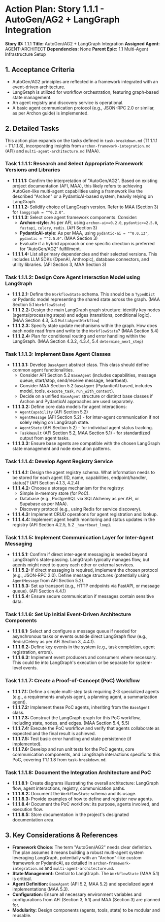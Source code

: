# Action Plan: Story 1.1.1 - AutoGen/AG2 + LangGraph Integration

**Story ID:** 1.1.1
**Title:** AutoGen/AG2 + LangGraph Integration
**Assigned Agent:** AGENT-ARCHITECT
**Dependencies:** None
**Parent Epic:** 1.1 Multi-Agent Infrastructure Setup

## 1. Acceptance Criteria

- AutoGen/AG2 principles are reflected in a framework integrated with an event-driven architecture.
- LangGraph is utilized for workflow orchestration, featuring graph-based state management.
- An agent registry and discovery service is operational.
- A basic agent communication protocol (e.g., JSON-RPC 2.0 or similar, as per Archon guide) is implemented.

## 2. Detailed Tasks

This action plan expands on the tasks defined in `task-breakdown.md` (T1.1.1.1 - T1.1.1.8), incorporating insights from `archon-framework-integration.md` (AFI) and `multi-agent-architecture.md` (MAA).

### Task 1.1.1.1: Research and Select Appropriate Framework Versions and Libraries
   - **1.1.1.1.1:** Confirm the interpretation of "AutoGen/AG2". Based on existing project documentation (AFI, MAA), this likely refers to achieving AutoGen-like multi-agent capabilities using a framework like the described "Archon" or a PydanticAI-based system, heavily relying on LangGraph.
   - **1.1.1.1.2:** Solidify choice of LangGraph version. Refer to MAA (Section 3) for `langgraph = "^0.2.0"`.
   - **1.1.1.1.3:** Select core agent framework components. Consider:
      - **Archon-style:** As per AFI, using `archon-ai>=0.2.0`, `pydantic>=2.5.0`, `fastapi`, `celery`, `redis`. (AFI Section 3)
      - **PydanticAI-style:** As per MAA, using `pydantic-ai = "^0.0.13"`, `pydantic = "^2.5.0"`. (MAA Section 3)
      - Evaluate if a hybrid approach or one specific direction is preferred for "AutoGen/AG2" fulfillment.
   - **1.1.1.1.4:** List all primary dependencies and their selected versions. This includes LLM SDKs (OpenAI, Anthropic), database connectors, and utility libraries. (AFI Section 3, MAA Section 3)

### Task 1.1.1.2: Design Core Agent Interaction Model using LangGraph
   - **1.1.1.2.1:** Define the `WorkflowState` schema. This should be a `TypedDict` or Pydantic model representing the shared state across the graph. (MAA Section 5.1 `WorkflowState`)
   - **1.1.1.2.2:** Design the main LangGraph graph structure: identify key nodes (agents/processing steps) and edges (transitions, conditional logic). (MAA Section 4.3, 5.4 `MultiAgentWorkflow`)
   - **1.1.1.2.3:** Specify state update mechanisms within the graph. How does each node read from and write to the `WorkflowState`? (MAA Section 5.4)
   - **1.1.1.2.4:** Plan for conditional routing and error handling within the LangGraph. (MAA Section 4.3.2, 4.3.4, 5.4 `determine_next_step`)

### Task 1.1.1.3: Implement Base Agent Classes
   - **1.1.1.3.1:** Develop `BaseAgent` abstract class. This class should define common agent functionalities.
      - Consider AFI Section 5.2 `BaseAgent` (includes capabilities, message queue, start/stop, send/receive message, heartbeat).
      - Consider MAA Section 5.2 `BaseAgent` (PydanticAI based, includes model, tools, `execute_task`, `run_with_context`).
      - Decide on a unified `BaseAgent` structure or distinct base classes if Archon and PydanticAI approaches are used separately.
   - **1.1.1.3.2:** Define core data models for agent interactions:
      - `AgentCapability` (AFI Section 5.2)
      - `AgentMessage` (AFI Section 5.2) - for inter-agent communication if not solely relying on LangGraph state.
      - `AgentState` (AFI Section 5.2) - for individual agent status tracking.
      - `TaskResult` (AFI Section 5.2, MAA Section 5.1) - for standardized output from agent tasks.
   - **1.1.1.3.3:** Ensure base agents are compatible with the chosen LangGraph state management and node execution patterns.

### Task 1.1.1.4: Develop Agent Registry Service
   - **1.1.1.4.1:** Design the agent registry schema. What information needs to be stored for each agent (ID, name, capabilities, endpoint/handler, status)? (AFI Section 4.1.3, 4.2.4)
   - **1.1.1.4.2:** Choose a storage mechanism for the registry:
      - Simple in-memory store (for PoC).
      - Database (e.g., PostgreSQL via SQLAlchemy as per AFI, or Supabase as per MAA).
      - Discovery protocol (e.g., using Redis for service discovery).
   - **1.1.1.4.3:** Implement CRUD operations for agent registration and lookup.
   - **1.1.1.4.4:** Implement agent health monitoring and status updates in the registry (AFI Section 4.2.5, 5.2 `_heartbeat_loop`).

### Task 1.1.1.5: Implement Communication Layer for Inter-Agent Messaging
   - **1.1.1.5.1:** Confirm if direct inter-agent messaging is needed beyond LangGraph's state-passing. LangGraph typically manages flow, but agents might need to query each other or external services.
   - **1.1.1.5.2:** If direct messaging is required, implement the chosen protocol (e.g., JSON-RPC 2.0). Define message structures (potentially using `AgentMessage` from AFI Section 5.2).
   - **1.1.1.5.3:** Set up transport (e.g., HTTP endpoints via FastAPI, or message queue). (AFI Section 4.4.1)
   - **1.1.1.5.4:** Ensure secure communication if messages contain sensitive data.

### Task 1.1.1.6: Set Up Initial Event-Driven Architecture Components
   - **1.1.1.6.1:** Select and configure a message queue if needed for asynchronous tasks or events outside direct LangGraph flow (e.g., Redis/Celery as per AFI Section 3, 4.4.1).
   - **1.1.1.6.2:** Define key events in the system (e.g., task completion, agent registration, errors).
   - **1.1.1.6.3:** Implement event producers and consumers where necessary. This could tie into LangGraph's execution or be separate for system-level events.

### Task 1.1.1.7: Create a Proof-of-Concept (PoC) Workflow
   - **1.1.1.7.1:** Define a simple multi-step task requiring 2-3 specialized agents (e.g., a requirements analysis agent, a planning agent, a summarization agent).
   - **1.1.1.7.2:** Implement these PoC agents, inheriting from the `BaseAgent` class.
   - **1.1.1.7.3:** Construct the LangGraph graph for this PoC workflow, including state, nodes, and edges. (MAA Section 5.4, 5.5)
   - **1.1.1.7.4:** Execute the PoC workflow and verify that agents collaborate as expected and the final result is achieved.
   - **1.1.1.7.5:** Test basic error handling and state persistence (if implemented).
   - **1.1.1.7.6:** Develop and run unit tests for the PoC agents, core communication components, and LangGraph interactions specific to this PoC, covering T1.1.1.8 from `task-breakdown.md`.

### Task 1.1.1.8: Document the Integration Architecture and PoC
   - **1.1.1.8.1:** Create diagrams illustrating the overall architecture: LangGraph flow, agent interactions, registry, communication paths.
   - **1.1.1.8.2:** Document the `WorkflowState` schema and its usage.
   - **1.1.1.8.3:** Provide examples of how to define and register new agents.
   - **1.1.1.8.4:** Document the PoC workflow: its purpose, agents involved, and execution flow.
   - **1.1.1.8.5:** Store documentation in the project's designated documentation area.

## 3. Key Considerations & References

- **Framework Choice:** The term "AutoGen/AG2" needs clear definition. The plan assumes it means building a robust multi-agent system leveraging LangGraph, potentially with an "Archon"-like custom framework or PydanticAI, as detailed in `archon-framework-integration.md` and `multi-agent-architecture.md`.
- **State Management:** Central to LangGraph. The `WorkflowState` (MAA 5.1) is critical.
- **Agent Definition:** `BaseAgent` (AFI 5.2, MAA 5.2) and specialized agent implementations (MAA 5.3).
- **Configuration:** Ensure all necessary environment variables and configurations from AFI (Section 3, 5.1) and MAA (Section 3) are planned for.
- **Modularity:** Design components (agents, tools, state) to be modular and reusable.
